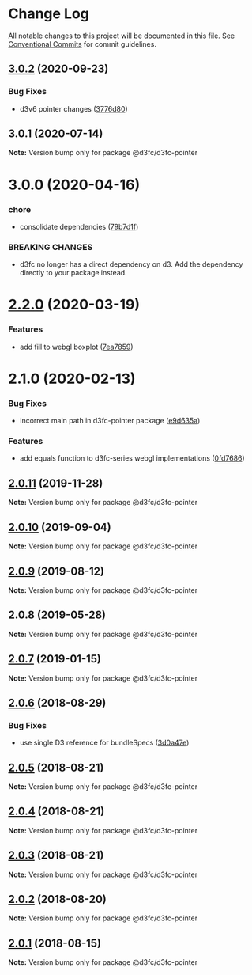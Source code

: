 # Change Log

All notable changes to this project will be documented in this file.
See [Conventional Commits](https://conventionalcommits.org) for commit guidelines.

## [3.0.2](https://github.com/d3fc/d3fc/compare/@d3fc/d3fc-pointer@3.0.1...@d3fc/d3fc-pointer@3.0.2) (2020-09-23)


### Bug Fixes

* d3v6 pointer changes ([3776d80](https://github.com/d3fc/d3fc/commit/3776d80))





## 3.0.1 (2020-07-14)

**Note:** Version bump only for package @d3fc/d3fc-pointer





# 3.0.0 (2020-04-16)


### chore

* consolidate dependencies ([79b7d1f](https://github.com/d3fc/d3fc/commit/79b7d1f))


### BREAKING CHANGES

* d3fc no longer has a direct dependency on d3. Add the
dependency directly to your package instead.





# [2.2.0](https://github.com/d3fc/d3fc/compare/@d3fc/d3fc-pointer@2.1.0...@d3fc/d3fc-pointer@2.2.0) (2020-03-19)


### Features

* add fill to webgl boxplot ([7ea7859](https://github.com/d3fc/d3fc/commit/7ea7859))





# 2.1.0 (2020-02-13)


### Bug Fixes

* incorrect main path in d3fc-pointer package ([e9d635a](https://github.com/d3fc/d3fc/commit/e9d635a))


### Features

* add equals function to d3fc-series webgl implementations ([0fd7686](https://github.com/d3fc/d3fc/commit/0fd7686))





## [2.0.11](https://github.com/d3fc/d3fc/compare/@d3fc/d3fc-pointer@2.0.10...@d3fc/d3fc-pointer@2.0.11) (2019-11-28)

**Note:** Version bump only for package @d3fc/d3fc-pointer





## [2.0.10](https://github.com/d3fc/d3fc/compare/@d3fc/d3fc-pointer@2.0.9...@d3fc/d3fc-pointer@2.0.10) (2019-09-04)

**Note:** Version bump only for package @d3fc/d3fc-pointer





<a name="2.0.9"></a>
## [2.0.9](https://github.com/d3fc/d3fc/compare/@d3fc/d3fc-pointer@2.0.8...@d3fc/d3fc-pointer@2.0.9) (2019-08-12)




**Note:** Version bump only for package @d3fc/d3fc-pointer

<a name="2.0.8"></a>
## 2.0.8 (2019-05-28)




**Note:** Version bump only for package @d3fc/d3fc-pointer

<a name="2.0.7"></a>
## [2.0.7](https://github.com/d3fc/d3fc/compare/@d3fc/d3fc-pointer@2.0.6...@d3fc/d3fc-pointer@2.0.7) (2019-01-15)




**Note:** Version bump only for package @d3fc/d3fc-pointer

<a name="2.0.6"></a>
## [2.0.6](https://github.com/d3fc/d3fc/compare/@d3fc/d3fc-pointer@2.0.5...@d3fc/d3fc-pointer@2.0.6) (2018-08-29)


### Bug Fixes

* use single D3 reference for bundleSpecs ([3d0a47e](https://github.com/d3fc/d3fc/commit/3d0a47e))




<a name="2.0.5"></a>
## [2.0.5](https://github.com/d3fc/d3fc/compare/@d3fc/d3fc-pointer@2.0.4...@d3fc/d3fc-pointer@2.0.5) (2018-08-21)




**Note:** Version bump only for package @d3fc/d3fc-pointer

<a name="2.0.4"></a>
## [2.0.4](https://github.com/d3fc/d3fc/compare/@d3fc/d3fc-pointer@2.0.3...@d3fc/d3fc-pointer@2.0.4) (2018-08-21)




**Note:** Version bump only for package @d3fc/d3fc-pointer

<a name="2.0.3"></a>
## [2.0.3](https://github.com/d3fc/d3fc-pointer/compare/@d3fc/d3fc-pointer@2.0.2...@d3fc/d3fc-pointer@2.0.3) (2018-08-21)




**Note:** Version bump only for package @d3fc/d3fc-pointer

<a name="2.0.2"></a>
## [2.0.2](https://github.com/d3fc/d3fc/compare/@d3fc/d3fc-pointer@2.0.1...@d3fc/d3fc-pointer@2.0.2) (2018-08-20)




**Note:** Version bump only for package @d3fc/d3fc-pointer

<a name="2.0.1"></a>
## [2.0.1](https://github.com/d3fc/d3fc/compare/@d3fc/d3fc-pointer@2.0.0...@d3fc/d3fc-pointer@2.0.1) (2018-08-15)




**Note:** Version bump only for package @d3fc/d3fc-pointer
